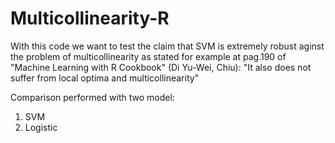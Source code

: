 # Multicollinearity-R
With this code we want to test the claim
that SVM is extremely robust aginst the problem of multicollinearity
as stated for example at pag.190 of "Machine Learning with R Cookbook" (Di Yu-Wei, Chiu):
"It also does not suffer from local optima and multicollinearity"

Comparison performed with two model:

1. SVM
2. Logistic 
